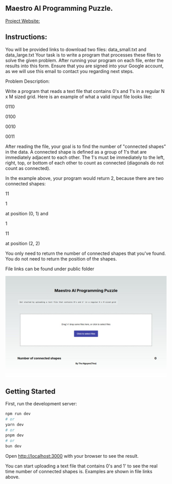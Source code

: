 ## Maestro AI Programming Puzzle.

[Project Website:](https://maestro-gamma.vercel.app/)

## Instructions:

You will be provided links to download two files: data_small.txt and data_large.txt
Your task is to write a program that processes these files to solve the given problem.
After running your program on each file, enter the results into this form.
Ensure that you are signed into your Google account, as we will use this email to contact you regarding next steps.

Problem Description:

Write a program that reads a text file that contains 0's and 1's in a regular N x M sized grid. Here is an example of what a valid input file looks like:

0110

0100

0010

0011

After reading the file, your goal is to find the number of "connected shapes" in the data. A connected shape is defined as a group of 1's that are immediately adjacent to each other. The 1's must be immediately to the left, right, top, or bottom of each other to count as connected (diagonals do not count as connected).

In the example above, your program would return 2, because there are two connected shapes:

11

1

at position (0, 1) and

1

11

at position (2, 2)

You only need to return the number of connected shapes that you've found. You do not need to return the position of the shapes.

File links can be found under public folder

![screenshot](/public/preview.png)

## Getting Started

First, run the development server:

```bash
npm run dev
# or
yarn dev
# or
pnpm dev
# or
bun dev
```

Open [http://localhost:3000](http://localhost:3000) with your browser to see the result.

You can start uploading a text file that contains 0's and 1' to see the real time number of connected shapes is. Examples are shown in file links above.
